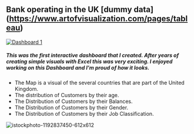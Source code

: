 ## Bank operating in the UK [dummy data] (https://www.artofvisualization.com/pages/tableau)

<div class='tableauPlaceholder' id='viz1659075540415' style='position: relative'><noscript><a href='#'><img alt='Dashboard 1 ' src='https:&#47;&#47;public.tableau.com&#47;static&#47;images&#47;UK&#47;UKBankCustomers_16585189273610&#47;Dashboard1&#47;1_rss.png' style='border: none' /></a></noscript><object class='tableauViz'  style='display:none;'><param name='host_url' value='https%3A%2F%2Fpublic.tableau.com%2F' /> <param name='embed_code_version' value='3' /> <param name='path' value='views&#47;UKBankCustomers_16585189273610&#47;Dashboard1?:language=en-GB&amp;:embed=true' /> <param name='toolbar' value='yes' /><param name='static_image' value='https:&#47;&#47;public.tableau.com&#47;static&#47;images&#47;UK&#47;UKBankCustomers_16585189273610&#47;Dashboard1&#47;1.png' /> <param name='animate_transition' value='yes' /><param name='display_static_image' value='yes' /><param name='display_spinner' value='yes' /><param name='display_overlay' value='yes' /><param name='display_count' value='yes' /><param name='language' value='en-GB' /></object></div>               


##### This was the first interactive dashboard that I created. After years of creating simple visuals with Excel this was very exciting. I enjoyed working on this Dashboard and I'm proud of how it looks. 

* The Map is a visual of the several countries that are part of the United Kingdom. 
* The distribution of Customers by their age.
* The Distribution of Customers by their Balances.
* The Distribution of Customers by their Gender.
* The Distribution of Customers by their Job Classification. 

![istockphoto-1192837450-612x612](https://user-images.githubusercontent.com/109621999/181698236-656522eb-6ec2-4218-a33b-b20277b4fbb9.jpeg)
